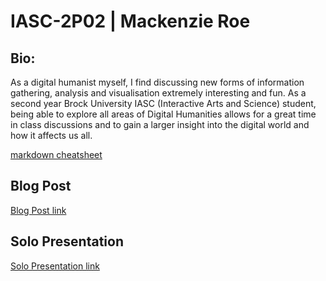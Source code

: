 # IASC-2P02 | Mackenzie Roe

## Bio: 

As a digital humanist myself, I find discussing new forms of information gathering, analysis and visualisation extremely interesting and fun. As a second year Brock University  IASC (Interactive Arts and Science) student, being able to explore all areas of Digital Humanities allows for a great time in class discussions and to gain a larger insight into the digital world and how it affects us all.

[markdown cheatsheet](https://guides.github.com/pdfs/markdown-cheatsheet-online.pdf)


## Blog Post

[Blog Post link](blog)

## Solo Presentation

[Solo Presentation link](reveal/index.html)
